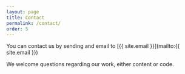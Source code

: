 ```yaml
---
layout: page
title: Contact
permalink: /contact/
order: 5
---
```


You can contact us by sending and email to [{{ site.email }}](mailto:{{ site.email }})

We welcome questions regarding our work, either content or code.
